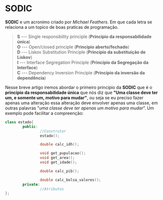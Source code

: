 # SODIC
**SODIC** e um acronimo criado por *Michael Feathers*. Em que cada letra se relaciona a um topico de boas praticas de programação.
> **S** --- Single responsibility principle (**Princípio da responsabilidade única**)\
> **O** --- Open/closed principle (**Principio aberto/fechado**)\
> **D** --- Liskov Substitution Principle (**Princípio da substituição de Liskov**)\
> **I** --- Interface Segregation Principle (**Princípio da Segregação da Interface**)\
> **C** --- Dependency Inversion Principle (**Princípio da inversão da dependência**)

Nesse breve artigo iremos abordar o primeiro principio da **SODIC** que é o **princípio da responsabilidade única** que nós diz que **"Uma classe deve ter um, e somente um, motivo para mudar"**, ou seja se eu preciso fazer apenas uma alteração essa alteração deve envolver apenas uma classe, em outras palavras "*uma classe deve ter apenas um motivo para mudar*”. Um exemplo pode facilitar a compreenção:

```c++
class estado{
		public:
				//Construtor
				estado();

				double calc_idh();

				void get_pupulacao();
				void get_area();
				void get_idade();

				double calc_pib();

				double calc_bolsa_valores();
		private:
				//Atributos
};
```
